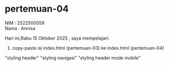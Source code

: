 # pertemuan-04

NIM : 2522500059<br>
Nama : Annisa<br>

Hari ini,Rabu 15 Oktober 2025 , saya mempelajari:
<ol>
 <li>copy-paste isi index.html (pertemuan-03) ke index.html (pertemuan-04)</li>
 </ol>
"styling header"
"styling navigasi"
"styling header mode mobile"